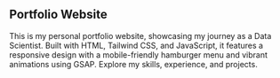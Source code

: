 ## Portfolio Website
This is my personal portfolio website, showcasing my journey as a Data Scientist. Built with HTML, Tailwind CSS, and JavaScript, it features a responsive design with a mobile-friendly hamburger menu and vibrant animations using GSAP. Explore my skills, experience, and projects.

